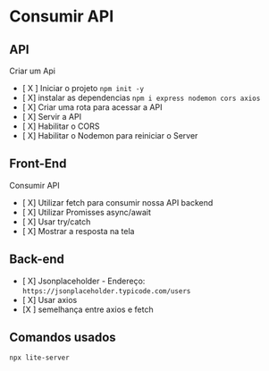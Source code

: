 # Consumir API

## API

Criar um Api

- [ X ] Iniciar o projeto `npm init -y`
- [ X] instalar as dependencias `npm i express nodemon cors axios`
- [ X] Criar uma rota para acessar a API
- [ X] Servir a API
- [ X] Habilitar o CORS
- [ X] Habilitar o Nodemon para reiniciar o Server

## Front-End

Consumir API

- [ X] Utilizar fetch para consumir nossa API backend
- [ X] Utilizar Promisses async/await
- [ X] Usar try/catch
- [ X] Mostrar a resposta na tela

## Back-end

- [ X] Jsonplaceholder - Endereço: `https://jsonplaceholder.typicode.com/users`
- [ X] Usar axios
- [X ] semelhança entre axios e fetch

## Comandos usados

`npx lite-server`
